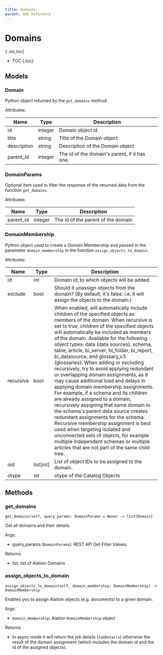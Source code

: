 ```yaml
---
title: Domains
parent: SDK Reference
---
```



# Domains
{:.no_toc}

* TOC
{:toc}

## Models

### Domain

Python object returned by the `get_domains` method:

Attributes:

| Name  | Type    | Description                |
|-------|---------|----------------------------|
| id    | integer | Domain object id           |
| title | string  | Title of the Domain object |
| description | string | Description of the Domain object |
| parent_id | integer | The id of the domain's parent, if it has one. |


### DomainParams

Optional item used to filter the response of the returned data from the function `get_domains`.

Attributes:

| Name      | Type    | Description                |
|-----------|---------|----------------------------|
| parent_id | integer | The id of the parent of the domain           |

### DomainMembership

Python object used to create a Domain Membership and passed in the parameter `domain_membership` in the function `assign_objects_to_domain`.

Attributes:

| Name          | Type      | Description  |
|---------------|-----------|--------------|
| id            | int       | Domain id, to which objects will be added. |
| exclude       | bool      | Should it unassign objects from the domain? (By default, it's false. i.e. it will assign the objects to the domain.) |
| recursive     | bool      | When enabled, will automatically include children of the specified objects as members of the domain. When recursive is set to true, children of the specified objects will automatically be included as members of the domain. Available for the following object types: data (data sources), schema, table, article, bi_server, bi_folder, bi_report, bi_datasource, and glossary_v3 (glossaries). When adding or excluding recursively, try to avoid applying redundant or overlapping domain assignments, as it may cause additional load and delays in applying domain membership assignments. For example, if a schema and its children are already assigned to a domain, recursively assigning that same domain to the schema's parent data source creates redundant assignments for the schema. Recursive membership assignment is best used when targeting isolated and unconnected sets of objects, for example multiple independent schemas or multiple articles that are not part of the same child tree.    |
| oid | list[int] | List of object IDs to be assigned to the domain. |
| otype | str | otype of the Catalog Objects |

## Methods

### get_domains

```
get_domains(self, query_params: DomainParams = None) -> list[Domain]
```

Get all domains and their details.

Args:
* query_params (`DomainParams`): REST API Get Filter Values.

Returns:
* list: list of Alation Domains

### assign_objects_to_domain

```
assign_objects_to_domain(self, domain_membership: DomainMembership) -> DomainMembership
```

Enables you to assign Alation objects (e.g. documents) to a given domain.

Args:
- `domain_membership`: Alation `DomainMembership` object

Returns:
- In async mode it will return the job details (`JobDetails`) otherwise the result of the domain assignment (which includes the domain id and the id of the assigned objects).